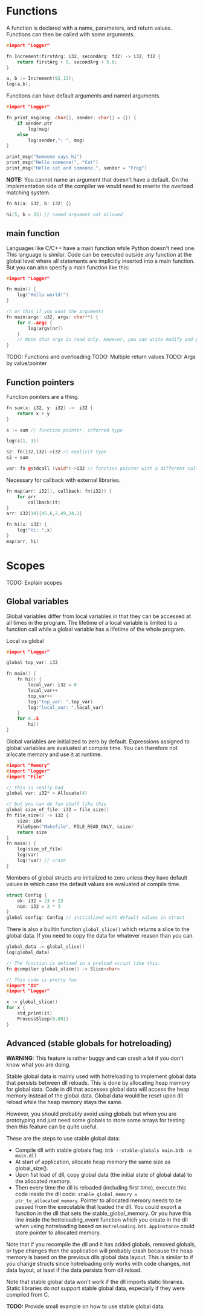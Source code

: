 # Functions

A function is declared with a name, parameters, and return values. Functions can then be called with some arguments.
```c++
#import "Logger"

fn Increment(firstArg: i32, secondArg: f32) -> i32, f32 {
    return firstArg + 5, secondArg + 5.0;   
}

a, b := Increment(92,13);
log(a,b);
```
Functions can have default arguments and named arguments.
```c++
#import "Logger"

fn print_msg(msg: char[], sender: char[] = {}) {
    if sender.ptr
        log(msg)
    else
        log(sender,": ", msg)
}

print_msg("Someone says hi")
print_msg("Hello someone!", "Cat")
print_msg("Hello cat and someone.", sender = "Frog")
```
**NOTE:** You cannot name an argument that doesn't have a default. On the implementation side of the compiler we would need to rewrite the overload matching system.
```c++
fn hi(a: i32, b: i32) {}

hi(5, b = 23) // named argument not allowed
```

## main function
Languages like C/C++ have a main function while Python doesn't need one. This language is similar. Code can be executed outside any function at the global level where all statements are implicitly inserted into a main function. But you can also specify a main function like this:
```c++
#import "Logger"

fn main() {
    log("Hello world!")
}

// or this if you want the arguments
fn main(argc: u32, argv: char**) {
    for 0..argc {
        log(argv[nr])
    }
    // Note that argv is read only. However, you can write modify and produce unexpected behaviour.
}
```

TODO: Functions and overloading
TODO: Multiple return values
TODO: Args by value/pointer

## Function pointers
Function pointers are a thing.
```c++
fn sum(x: i32, y: i32) ->  i32 {
    return x + y
}

s := sum // function pointer, inferred type

log(s(1, 3))

s2: fn(i32,i32)->i32 // explicit type
s2 = sum

var: fn @stdcall (void*)->i32 // function pointer with a different calling convention
```
Necessary for callback with external libraries.
```c++
fn map(arr: i32[], callback: fn(i32)) {
    for arr
        callback(it)
}
arr: i32[10]{45,6,2,49,24,2}

fn hi(x: i32) {
    log("Hi: ",x)
}
map(arr, hi)

```

# Scopes
TODO: Explain scopes

## Global variables
Global variables differ from local variables in that they can be accessed at all times in the program. The lifetime of a local variable is limited to a function call while a global variable has a lifetime of the whole program.

Local vs global
```c++
#import "Logger"

global top_var: i32

fn main() {
    fn hi() {
        local_var: i32 = 0
        local_var++
        top_var++
        log("top_var: ",top_var)
        log("local_var: ",local_var)
    }
    for 0..5
        hi()
}
```

Global variables are initialized to zero by default. Expressions assigned to global variables are evaluated at compile time. You can therefore not allocate memory and use it at runtime.

```c++
#import "Memory"
#import "Logger"
#import "File"

// this is really bad
global var: i32* = Allocate(4)

// but you can do fun stuff like this
global size_of_file: i32 = file_size()
fn file_size() -> i32 {
    size: i64
    FileOpen("Makefile", FILE_READ_ONLY, &size)
    return size
}
fn main() {
    log(size_of_file)
    log(var)
    log(*var) // crash
}
```

<!-- Sometimes you may want uninitialized global memory. You rarely do and the compiler will initialize the global data section to zero no matter what before globals are evaluated during compilation. However, thereif you have many global structs you can speed up the compiler by not performing unecessary compile time evaluations (compiler should be smart enough to not do unnecessary computations thouh).
```
global hi: Slice<char> = ---
``` -->

Members of global structs are initialized to zero unless they have default values in which case the default values are evaluated at compile time.
```c++
struct Config {
    ok: i32 = 23 + 23
    nom: i32 = 2 * 3
}
global config: Config // initialized with default values in struct
```

There is also a builtin function `global_slice()` which returns a slice to the global data. If you need to copy the data for whatever reason than you can.
```c++
global_data := global_slice()
log(global_data)

// The function is defined in a preload script like this:
fn @compiler global_slice() -> Slice<char>

// This code is pretty fun
#import "OS"
#import "Logger"

x := global_slice()
for x {
    std_print(it)
    ProcessSleep(0.001)
}
```

## Advanced (stable globals for hotreloading)
**WARNING:** This feature is rather buggy and can crash a lot if you don't know what you are doing.

Stable global data is mainly used with hotreloading to implement global data that persists between dll reloads. This is done by allocating heap memory for global data. Code in dll that accesses global data will access the heap memory instead of the global data. Global data would be reset upon dll reload while the heap memory stays the same.

However, you should probably avoid using globals but when you are prototyping and just need some globals to store some arrays for testing then this feature can be quite useful.

These are the steps to use stable global data:
- Compile dll with stable globals flag: `btb --stable-globals main.btb -o main.dll`
- At start of application, allocate heap memory the same size as global_size().
- Upon fist load of dll, copy global data (the initial state of global data) to the allocated memory.
- Then every time the dll is reloaded (including first time), execute this code inside the dll code: `stable_global_memory = ptr_to_allocated_memory`. Pointer to allocated memory needs to be passed from the executable that loaded the dll. You could export a function in the dll that sets the stable_global_memory. Or you have this line inside the hotreloading_event function which you create in the dll when using hotreloading based on `Hotreloading.btb`. `AppInstance` could store pointer to allocated memory.

Note that if you recompile the dll and it has added globals, removed globals, or type changes then the application will probably crash because the heap memory is based on the previous dlls global data layout. This is similar to if you change structs since hotreloading only works with code changes, not data layout, at least if the data persists from dll reload.

Note that stable global data won't work if the dll imports static libraries. Static libraries do not support stable global data, especially if they were compiled from C.

**TODO:** Provide small example on how to use stable global data.